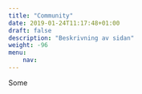 ```yaml
---
title: "Community"
date: 2019-01-24T11:17:48+01:00
draft: false
description: "Beskrivning av sidan"
weight: -96
menu:
    nav:
---
```

Some 
